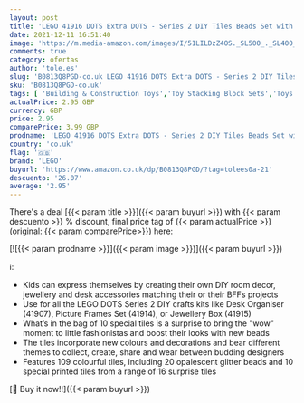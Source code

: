 ```yaml
---
layout: post
title: 'LEGO 41916 DOTS Extra DOTS - Series 2 DIY Tiles Beads Set with 10 Surprise Charms  Arts and Crafts for Kids'
date: 2021-12-11 16:51:40
image: 'https://m.media-amazon.com/images/I/51LILDzZ4OS._SL500_._SL400_.jpg'
comments: true
category: ofertas
author: 'tole.es'
slug: 'B0813Q8PGD-co.uk LEGO 41916 DOTS Extra DOTS - Series 2 DIY Tiles Beads...'
sku: 'B0813Q8PGD-co.uk'
tags: [ 'Building & Construction Toys','Toy Stacking Block Sets','Toys & Games','Toys Store','lego', ]
actualPrice: 2.95 GBP
currency: GBP
price: 2.95
comparePrice: 3.99 GBP
prodname: 'LEGO 41916 DOTS Extra DOTS - Series 2 DIY Tiles Beads Set with 10 Surprise Charms  Arts and Crafts for Kids'
country: 'co.uk'
flag: '🇬🇧'
brand: 'LEGO'
buyurl: 'https://www.amazon.co.uk/dp/B0813Q8PGD/?tag=tolees0a-21'
descuento: '26.07'
average: '2.95'
---
```


There's a deal [{{< param title >}}]({{< param buyurl >}})  with  {{< param descuento >}} % discount, final price tag of  {{< param actualPrice >}} (original: {{< param comparePrice>}}) here:

[![{{< param prodname >}}]({{< param image >}})]({{< param buyurl >}})

ℹ️:

- Kids can express themselves by creating their own DIY room decor, jewellery and desk accessories matching their or their BFFs projects
- Use for all the LEGO DOTS Series 2 DIY crafts kits like Desk Organiser (41907), Picture Frames Set (41914), or Jewellery Box (41915)
- What’s in the bag of 10 special tiles is a surprise to bring the "wow" moment to little fashionistas and boost their looks with new beads
- The tiles incorporate new colours and decorations and bear different themes to collect, create, share and wear between budding designers
- Features 109 colourful tiles, including 20 opalescent glitter beads and 10 special printed tiles from a range of 16 surprise tiles

[🛒 Buy it now!!]({{< param buyurl >}})
